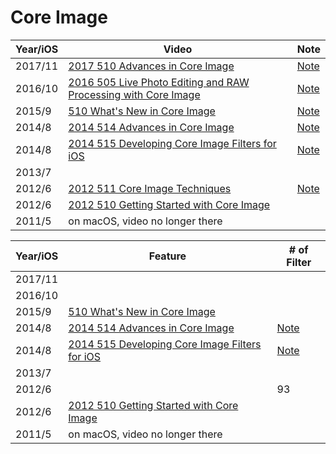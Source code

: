 # Core Image


Year/iOS|Video|Note
--|--|--
2017/11|[2017 510 Advances in Core Image](https://developer.apple.com/videos/play/wwdc2017/510/)|[Note](2017-510-advances-in-coreimage)
2016/10| [2016 505 Live Photo Editing and RAW Processing with Core Image](https://developer.apple.com/videos/play/wwdc2016/505/) |[Note](2016-505-live-photo-editing-and-raw-processing-with-core-image)
2015/9|[510 What's New in Core Image](https://developer.apple.com/videos/play/wwdc2015/510/)| [Note](2015-510-whats-new-in-core-image)
2014/8|[2014 514 Advances in Core Image](https://developer.apple.com/videos/play/wwdc2014/514/)|[Note](2014-514-advances-in-core-image)
2014/8|[2014 515 Developing Core Image Filters for iOS](https://developer.apple.com/videos/play/wwdc2014/515)|[Note](2014-515-developing-core-image-filters-for-ios)
2013/7|
2012/6|[2012 511 Core Image Techniques](https://developer.apple.com/videos/play/wwdc2012/511/)|[Note](2012-511-core-image-techniques)| |
2012/6|[2012 510 Getting Started with Core Image](https://developer.apple.com/videos/play/wwdc2012/510/)
2011/5| on macOS, video no longer there



Year/iOS|Feature|# of Filter
--|--|--
2017/11||
2016/10|   |
2015/9|[510 What's New in Core Image](https://developer.apple.com/videos/play/wwdc2015/510/)|
2014/8|[2014 514 Advances in Core Image](https://developer.apple.com/videos/play/wwdc2014/514/)|[Note](2014-514-advances-in-core-image)
2014/8|[2014 515 Developing Core Image Filters for iOS](https://developer.apple.com/videos/play/wwdc2014/515)|[Note](2014-515-developing-core-image-filters-for-ios)
2013/7| |
2012/6| |93
2012/6|[2012 510 Getting Started with Core Image](https://developer.apple.com/videos/play/wwdc2012/510/)
2011/5| on macOS, video no longer there
